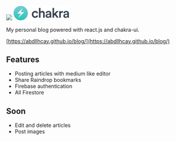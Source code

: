 <p align="center">
  <p float="left">
    <img src="https://upload.wikimedia.org/wikipedia/commons/thumb/a/a7/React-icon.svg/512px-React-icon.svg.png" width="100">
    <img src="https://raw.githubusercontent.com/chakra-ui/chakra-ui/master/logo/logo-colored%402x.png" width="150">
  </p>
</p>

My personal blog powered with react.js and chakra-ui.

[https://abdllhcay.github.io/blog/](https://abdllhcay.github.io/blog/)

## Features
- Posting articles with medium like editor
- Share Raindrop bookmarks
- Firebase authentication
- All Firestore

## Soon
- Edit and delete articles
- Post images
